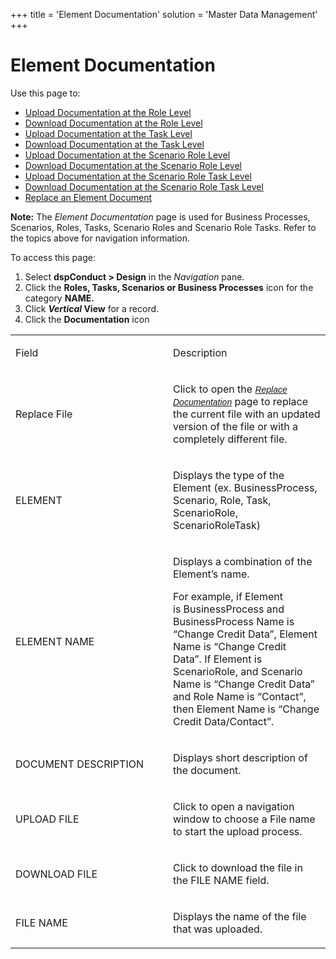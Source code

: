 +++
title = 'Element Documentation'
solution = 'Master Data Management'
+++

# Element Documentation

<div class="use">

Use this page to:

  - [Upload Documentation at the Role
    Level](../Use_Cases/Upload_Documentation_at_the_Role_Level.htm)
  - [Download Documentation at the Role
    Level](../Use_Cases/Download_Documentation_at_the_Role_Level.htm)
  - [Upload Documentation at the Task
    Level](../Use_Cases/Upload_Documentation_at_the_Task_Level.htm)
  - [Download Documentation at the Task
    Level](../Use_Cases/Download_Documentation_at_the_Task_Level.htm)
  - [Upload Documentation at the Scenario Role
    Level](../Use_Cases/Upload_Documentation_at_the_Scenario_Role_Level.htm)
  - [Download Documentation at the Scenario Role
    Level](../Use_Cases/Download_Documentation_at_the_Scenario_Role_Level.htm)
  - [Upload Documentation at the Scenario Role Task
    Level](../Use_Cases/Upload_Documentation_at_the_Scenario_Role_Task_Level.htm)
  - [Download Documentation at the Scenario Role Task
    Level](../Use_Cases/Download_Documentation_at_the_Scenario_Role_Task_Level.htm)
  - [Replace an Element
    Document](../Use_Cases/Replace_an_Element_Document.htm)

</div>

**Note:** The <span style="font-style: italic;">Element
Documentation</span> page is used for Business Processes, Scenarios,
Roles, Tasks, Scenario Roles and Scenario Role Tasks. Refer to the
topics above for navigation information.

To access this page:

1.  Select <span style="font-weight: bold;">dspConduct </span>**\>
    Design** in the *Navigation* pane.
2.  Click the **Roles, Tasks, Scenarios or Business Processes** icon for
    the category **NAME.**
3.  Click <span style="font-weight: bold;">*Vertical* View</span> for a
    record.
4.  Click the **Documentation** icon

<table>
<colgroup>
<col style="width: 50%" />
<col style="width: 50%" />
</colgroup>
<tbody>
<tr class="odd">
<td><p>Field</p></td>
<td><p>Description</p></td>
</tr>
<tr class="even">
<td><p>Replace File</p></td>
<td><p>Click to open the <span style="font-size: 10.5pt;font-family: Arial, sans-serif;color: #333333;font-style: italic;"><a href="../Use_Cases/Replace_Documentation.htm">Replace Documentation</a></span> page to replace the current file with an updated version of the file or with a completely different file.</p></td>
</tr>
<tr class="odd">
<td><p>ELEMENT</p></td>
<td><p>Displays the type of the Element (ex. BusinessProcess, Scenario, Role, Task, ScenarioRole, ScenarioRoleTask)</p></td>
</tr>
<tr class="even">
<td><p>ELEMENT NAME</p></td>
<td><p>Displays a combination of the Element’s name.</p>
<p>For example, if Element is BusinessProcess and BusinessProcess Name is “Change Credit Data”, Element Name is “Change Credit Data”. If Element is ScenarioRole, and Scenario Name is “Change Credit Data” and Role Name is “Contact”, then Element Name is “Change Credit Data/Contact”.</p></td>
</tr>
<tr class="odd">
<td><p>DOCUMENT DESCRIPTION</p></td>
<td><p>Displays short description of the document.</p></td>
</tr>
<tr class="even">
<td><p>UPLOAD FILE</p></td>
<td><p>Click to open a navigation window to choose a File name to start the upload process.</p></td>
</tr>
<tr class="odd">
<td><p>DOWNLOAD FILE</p></td>
<td><p>Click to download the file in the FILE NAME field.</p></td>
</tr>
<tr class="even">
<td><p>FILE NAME</p></td>
<td><p>Displays the name of the file that was uploaded.</p></td>
</tr>
</tbody>
</table>
